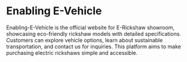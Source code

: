 # Enabling E-Vehicle 

Enabling-E-Vehicle is the official website for E-Rickshaw showroom, showcasing eco-friendly rickshaw models with detailed specifications.
Customers can explore vehicle options, learn about sustainable transportation, and contact us for inquiries.
This platform aims to make purchasing electric rickshaws simple and accessible.

